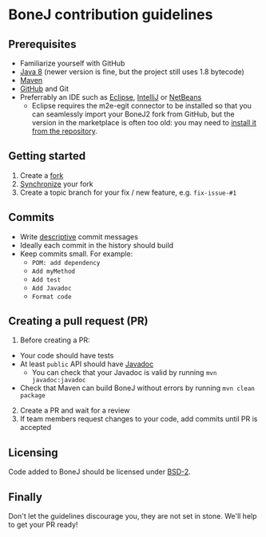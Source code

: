 # BoneJ contribution guidelines

## Prerequisites
* Familiarize yourself with GitHub
* [Java 8](https://openjdk.java.net/) (newer version is fine, but the project still uses 1.8 bytecode)
* [Maven](https://imagej.github.io/develop/maven)
* [GitHub](https://imagej.github.io/develop/github) and Git
* Preferrably an IDE such as [Eclipse](https://www.eclipse.org), [IntelliJ](https://www.jetbrains.com/idea/) or [NetBeans](https://netbeans.org)
  * Eclipse requires the m2e-egit connector to be installed so that you can seamlessly import your BoneJ2 fork from GitHub, but the version in the marketplace is often too old: you may need to [install it from the repository](https://stackoverflow.com/questions/51359823/m2e-egit-connector-for-scm-on-eclipse-photon-failure).

## Getting started
1) Create a [fork](https://imagej.github.io/develop/improving-the-code)
2) [Synchronize](https://help.github.com/articles/syncing-a-fork/) your fork
3) Create a topic branch for your fix / new feature, e.g. `fix-issue-#1`

## Commits
* Write [descriptive](https://chris.beams.io/posts/git-commit/) commit messages
* Ideally each commit in the history should build
* Keep commits small. For example:
  - `POM: add dependency`
  - `Add myMethod`
  - `Add test`
  - `Add Javadoc`
  - `Format code`

## Creating a pull request (PR)
1) Before creating a PR:
  * Your code should have tests
  * At least `public` API should have [Javadoc](http://drjava.org/docs/user/ch10.html)
    - You can check that your Javadoc is valid by running `mvn javadoc:javadoc`
  * Check that Maven can build BoneJ without errors by running `mvn clean package`
2) Create a PR and wait for a review
3) If team members request changes to your code, add commits until PR is accepted

## Licensing
Code added to BoneJ should be licensed under [BSD-2](https://github.com/bonej-org/BoneJ2/blob/master/LICENCE).

## Finally
Don't let the guidelines discourage you, they are not set in stone. We'll help to get your PR ready!
